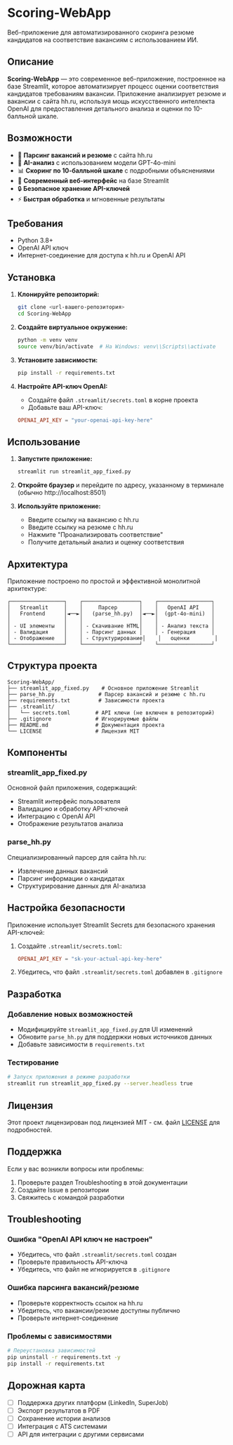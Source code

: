 # Scoring-WebApp

Веб-приложение для автоматизированного скоринга резюме кандидатов на соответствие вакансиям с использованием ИИ.

## Описание

**Scoring-WebApp** — это современное веб-приложение, построенное на базе Streamlit, которое автоматизирует процесс оценки соответствия кандидатов требованиям вакансии. Приложение анализирует резюме и вакансии с сайта hh.ru, используя мощь искусственного интеллекта OpenAI для предоставления детального анализа и оценки по 10-балльной шкале.

## Возможности

- 🔗 **Парсинг вакансий и резюме** с сайта hh.ru
- 🤖 **AI-анализ** с использованием модели GPT-4o-mini
- 📊 **Скоринг по 10-балльной шкале** с подробными объяснениями
- 🎨 **Современный веб-интерфейс** на базе Streamlit
- 🔒 **Безопасное хранение API-ключей**
- ⚡ **Быстрая обработка** и мгновенные результаты

## Требования

- Python 3.8+
- OpenAI API ключ
- Интернет-соединение для доступа к hh.ru и OpenAI API

## Установка

1. **Клонируйте репозиторий:**
   ```bash
   git clone <url-вашего-репозитория>
   cd Scoring-WebApp
   ```

2. **Создайте виртуальное окружение:**
   ```bash
   python -m venv venv
   source venv/bin/activate  # На Windows: venv\\Scripts\\activate
   ```

3. **Установите зависимости:**
   ```bash
   pip install -r requirements.txt
   ```

4. **Настройте API-ключ OpenAI:**
   - Создайте файл `.streamlit/secrets.toml` в корне проекта
   - Добавьте ваш API-ключ:
   ```toml
   OPENAI_API_KEY = "your-openai-api-key-here"
   ```

## Использование

1. **Запустите приложение:**
   ```bash
   streamlit run streamlit_app_fixed.py
   ```

2. **Откройте браузер** и перейдите по адресу, указанному в терминале (обычно http://localhost:8501)

3. **Используйте приложение:**
   - Введите ссылку на вакансию с hh.ru
   - Введите ссылку на резюме с hh.ru
   - Нажмите "Проанализировать соответствие"
   - Получите детальный анализ и оценку соответствия

## Архитектура

Приложение построено по простой и эффективной монолитной архитектуре:

```
┌─────────────────┐    ┌──────────────────┐    ┌─────────────────┐
│   Streamlit     │    │     Парсер       │    │   OpenAI API    │
│   Frontend      │◄──►│   (parse_hh.py)  │◄──►│  (gpt-4o-mini)  │
│                 │    │                  │    │                 │
│ - UI элементы   │    │ - Скачивание HTML│    │ - Анализ текста │
│ - Валидация     │    │ - Парсинг данных │    │ - Генерация     │
│ - Отображение   │    │ - Структурирование│    │   оценки        │
└─────────────────┘    └──────────────────┘    └─────────────────┘
```

## Структура проекта

```
Scoring-WebApp/
├── streamlit_app_fixed.py    # Основное приложение Streamlit
├── parse_hh.py              # Парсер вакансий и резюме с hh.ru
├── requirements.txt         # Зависимости проекта
├── .streamlit/
│   └── secrets.toml        # API ключи (не включен в репозиторий)
├── .gitignore              # Игнорируемые файлы
├── README.md               # Документация проекта
└── LICENSE                 # Лицензия MIT
```

## Компоненты

### streamlit_app_fixed.py
Основной файл приложения, содержащий:
- Streamlit интерфейс пользователя
- Валидацию и обработку API-ключей
- Интеграцию с OpenAI API
- Отображение результатов анализа

### parse_hh.py
Специализированный парсер для сайта hh.ru:
- Извлечение данных вакансий
- Парсинг информации о кандидатах
- Структурирование данных для AI-анализа

## Настройка безопасности

Приложение использует Streamlit Secrets для безопасного хранения API-ключей:

1. Создайте `.streamlit/secrets.toml`:
   ```toml
   OPENAI_API_KEY = "sk-your-actual-api-key-here"
   ```

2. Убедитесь, что файл `.streamlit/secrets.toml` добавлен в `.gitignore`

## Разработка

### Добавление новых возможностей
- Модифицируйте `streamlit_app_fixed.py` для UI изменений
- Обновите `parse_hh.py` для поддержки новых источников данных
- Добавьте зависимости в `requirements.txt`

### Тестирование
```bash
# Запуск приложения в режиме разработки
streamlit run streamlit_app_fixed.py --server.headless true
```

## Лицензия

Этот проект лицензирован под лицензией MIT - см. файл [LICENSE](LICENSE) для подробностей.

## Поддержка

Если у вас возникли вопросы или проблемы:
1. Проверьте раздел Troubleshooting в этой документации
2. Создайте Issue в репозитории
3. Свяжитесь с командой разработки

## Troubleshooting

### Ошибка "OpenAI API ключ не настроен"
- Убедитесь, что файл `.streamlit/secrets.toml` создан
- Проверьте правильность API-ключа
- Убедитесь, что файл не игнорируется в `.gitignore`

### Ошибка парсинга вакансий/резюме
- Проверьте корректность ссылок на hh.ru
- Убедитесь, что вакансии/резюме доступны публично
- Проверьте интернет-соединение

### Проблемы с зависимостями
```bash
# Переустановка зависимостей
pip uninstall -r requirements.txt -y
pip install -r requirements.txt
```

## Дорожная карта

- [ ] Поддержка других платформ (LinkedIn, SuperJob)
- [ ] Экспорт результатов в PDF
- [ ] Сохранение истории анализов
- [ ] Интеграция с ATS системами
- [ ] API для интеграции с другими сервисами
